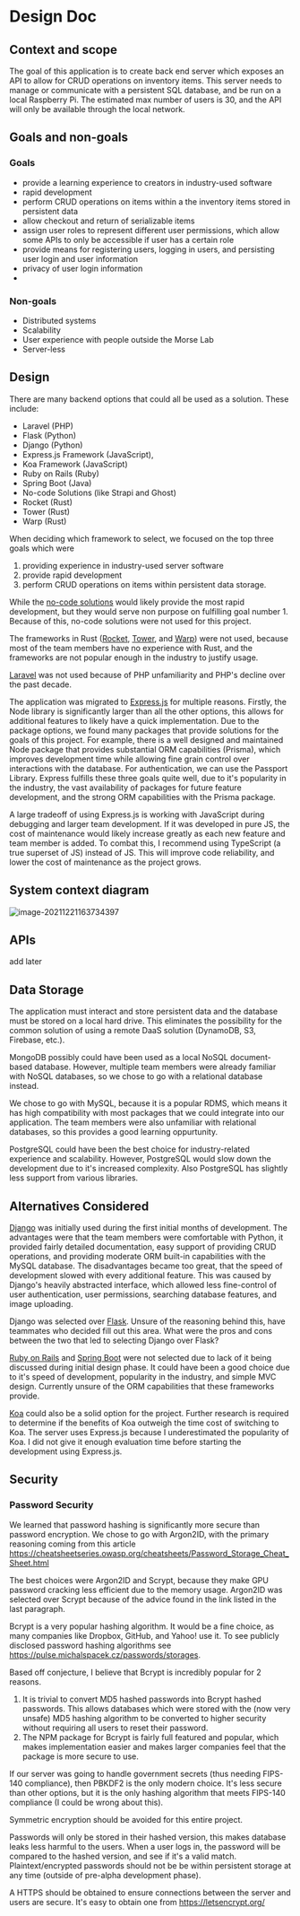 # Design Doc

## Context and scope

The goal of this application is to create back end server which exposes an API to allow for CRUD operations on inventory items. This server needs to manage or communicate with a persistent SQL database, and be run on a local Raspberry Pi. The estimated max number of users is 30, and the API will only be available through the local network.

## Goals and non-goals

### Goals

* provide a learning experience to creators in industry-used software
* rapid development
* perform CRUD operations on items within a the inventory items stored in persistent data
* allow checkout and return of serializable items
* assign user roles to represent different user permissions, which allow some APIs to only be accessible if user has a certain role
* provide means for registering users, logging in users, and persisting user login and user information 
* privacy of user login information
* 

### Non-goals

* Distributed systems 
* Scalability
* User experience with people outside the Morse Lab
* Server-less

## Design

There are many backend options that could all be used as a solution. These include: 

* Laravel (PHP)
* Flask (Python)
* Django (Python)
* Express.js Framework (JavaScript), 
* Koa Framework (JavaScript)
* Ruby on Rails (Ruby)
* Spring Boot (Java)
* No-code Solutions (like Strapi and Ghost)
* Rocket (Rust)
* Tower (Rust)
* Warp (Rust)

When deciding which framework to select, we focused on the top three goals which were 

1. providing experience in industry-used server software
2. provide rapid development
3. perform CRUD operations on items within persistent data storage.

While the <u>no-code solutions</u> would likely provide the most rapid development, but they would serve non purpose on fulfilling goal number 1.  Because of this, no-code solutions were not used for this project.

The frameworks in Rust (<u>Rocket</u>, <u>Tower</u>, and <u>Warp</u>) were not used, because most of the team members have no experience with Rust, and the frameworks are not popular enough in the industry to justify usage.

<u>Laravel</u> was not used because of PHP unfamiliarity and PHP's decline over the past decade. 

The application was migrated to <u>Express.js</u> for multiple reasons. Firstly, the Node library is significantly larger than all the other options, this allows for additional features to likely have a quick implementation. Due to the package options, we found many packages that provide solutions for the goals of this project. For example, there is a well designed and maintained Node package that provides substantial ORM capabilities (Prisma), which improves development time while allowing fine grain control over interactions with the database. For authentication, we can use the Passport Library. Express fulfills these three goals quite well, due to it's popularity in the industry, the vast availability of packages for future feature development, and the strong ORM capabilities with the Prisma package.

A large tradeoff of using Express.js is working with JavaScript during debugging and larger team development. If it was developed in pure JS, the cost of maintenance would likely increase greatly as each new feature and team member is added. To combat this, I recommend using TypeScript (a true superset of JS) instead of JS. This will improve code reliability, and lower the cost of maintenance as the project grows. 

## System context diagram 

![image-20211221163734397](https://i.imgur.com/AUgHh97.png)

## APIs

add later

## Data Storage

The application must interact and store persistent data and the database must be stored on a local hard drive. This eliminates the possibility for the common solution of using a remote DaaS solution (DynamoDB, S3, Firebase, etc.). 

MongoDB possibly could have been used as a local NoSQL document-based database. However, multiple team members were already familiar with NoSQL databases, so we chose to go with a relational database instead. 

We chose to go with MySQL, because it is a popular RDMS, which means it has high compatibility with most packages that we could integrate into our application. The team members were also unfamiliar with relational databases, so this provides a good learning oppurtunity. 

PostgreSQL could have been the best choice for industry-related experience and scalability. However, PostgreSQL would slow down the development due to it's increased complexity. Also PostgreSQL has slightly less support from various libraries. 

## Alternatives Considered

<u>Django</u> was initially used during the first initial months of development. The advantages were that the team members were comfortable with Python, it provided fairly detailed documentation, easy support of providing CRUD operations, and providing moderate ORM built-in capabilities with the MySQL database. The disadvantages became too great, that the speed of development slowed with every additional feature. This was caused by Django's heavily abstracted interface, which allowed less fine-control of user authentication,  user permissions, searching database features, and image uploading.

Django was selected over <u>Flask</u>. Unsure of the reasoning behind this, have teammates who decided fill out this area. What were the pros and cons between the two that led to selecting Django over Flask?

<u>Ruby on Rails</u> and <u>Spring Boot</u> were not selected due to lack of it being discussed during initial design phase. It could have been a good choice due to it's speed of development, popularity in the industry, and simple MVC design.  Currently unsure of the ORM capabilities that these frameworks provide.

<u>Koa</u> could also be a solid option for the project. Further research is required to determine if the benefits of Koa outweigh the time cost of switching to Koa. The server uses Express.js because I underestimated the popularity of Koa. I did not give it enough evaluation time before starting the development using Express.js.

## Security

### Password Security

We learned that password hashing is significantly more secure than password encryption. We chose to go with Argon2ID, with the primary reasoning coming from this article https://cheatsheetseries.owasp.org/cheatsheets/Password_Storage_Cheat_Sheet.html

The best choices were Argon2ID and Scrypt, because they make GPU password cracking less efficient due to the memory usage. Argon2ID was selected over Scrypt because of the advice found in the link listed in the last paragraph.

Bcrypt is a very popular hashing algorithm. It would be a fine choice, as many companies like Dropbox, GitHub, and Yahoo!  use it. To see publicly disclosed password hashing algorithms see https://pulse.michalspacek.cz/passwords/storages. 

Based off conjecture, I believe that Bcrypt is incredibly popular for 2 reasons. 

1. It is trivial to convert MD5 hashed passwords into Bcrypt hashed passwords. This allows databases which were stored with the (now very unsafe) MD5 hashing algorithm to be converted to higher security without requiring all users to reset their password. 
2. The NPM package for Bcrypt is fairly full featured and popular, which makes implementation easier and makes larger companies feel that the package is more secure to use.

If our server was going to handle government secrets (thus needing FIPS-140 compliance), then PBKDF2 is the only modern choice. It's less secure than other options, but it is the only hashing algorithm that meets FIPS-140 compliance (I could be wrong about this).

Symmetric encryption should be avoided for this entire project.

Passwords will only be stored in their hashed version, this makes database leaks less harmful to the users. When a user logs in, the password will be compared to the hashed version, and see if it's a valid match. Plaintext/encrypted passwords should not be be within persistent storage at any time (outside of pre-alpha development phase).

A HTTPS should be obtained to ensure connections between the server and users are secure.  It's easy to obtain one from https://letsencrypt.org/



